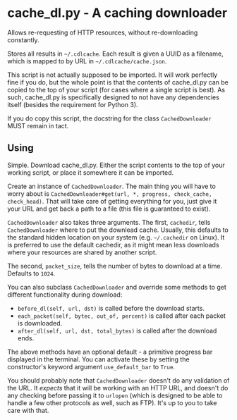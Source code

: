 # cache_dl.py - A caching downloader #

Allows re-requesting of HTTP resources, without re-downloading constantly.

Stores all results in `~/.cdlcache`. Each result is given a UUID as a filename,
 which is mapped to by URL in `~/.cdlcache/cache.json`.

This script is not actually supposed to be imported. It will work perfectly
 fine if you do, but the whole point is that the contents of cache_dl.py can be
 copied to the top of your script (for cases where a single script is best). As
 such, cache_dl.py is specifically designed to not have any dependencies
 itself (besides the requirement for Python 3).

If you do copy this script, the docstring for the class `CachedDownloader` MUST
 remain in tact.


## Using ##

Simple. Download cache_dl.py. Either the script contents to the top of your
 working script, or place it somewhere it can be imported.

Create an instance of `CachedDownloader`. The main thing you will have to worry
 about is `CachedDownloader#get(url, *, progress, check_cache, check_head)`.
 That will take care of getting everything for you, just give it your URL and
 get back a path to a file (this file is guaranteed to exist).

`CachedDownloader` also takes three arguments. The first, `cachedir`, tells
 `CachedDownloader` where to put the downlead cache. Usually, this defaults to
 the standard hidden location on your system (e.g. `~/.cachedir` on Linux).
 It is preferred to use the default cachedir, as it might mean less downloads
 where your resources are shared by another script.

The second, `packet_size`, tells the number of bytes to download at a time.
 Defaults to `1024`.

You can also subclass `CachedDownloader` and override some methods to get
 different functionality during download:

- `before_dl(self, url, dst)` is called before the download starts.
- `each_packet(self, bytec, out_of, percent)` is called after each packet is
    downloaded.
- `after_dl(self, url, dst, total_bytes)` is called after the download ends.

The above methods have an optional default - a primitive progress bar displayed
 in the terminal. You can activate these by setting the constructor's keyword
 argument `use_default_bar` to `True`.

You should probably note that `CachedDownloader` doesn't do any validation of
 the URL. It _expects_ that it will be working with an HTTP URL, and doesn't
 do any checking before passing it to `urlopen` (which is designed to be able
 to handle a few other protocols as well, such as FTP). It's up to you to take
 care with that.
